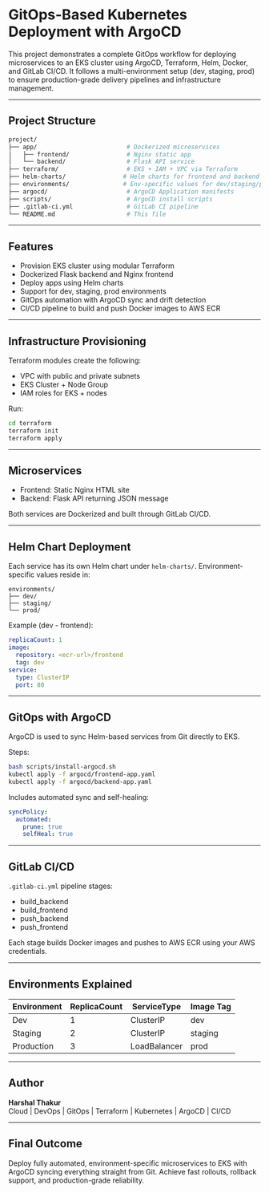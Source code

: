 # GitOps-Based Kubernetes Deployment with ArgoCD

This project demonstrates a complete GitOps workflow for deploying microservices to an EKS cluster using ArgoCD, Terraform, Helm, Docker, and GitLab CI/CD. It follows a multi-environment setup (dev, staging, prod) to ensure production-grade delivery pipelines and infrastructure management.

---

## Project Structure

```bash
project/
├── app/                         # Dockerized microservices
│   ├── frontend/                # Nginx static app
│   └── backend/                 # Flask API service
├── terraform/                   # EKS + IAM + VPC via Terraform
├── helm-charts/                # Helm charts for frontend and backend
├── environments/               # Env-specific values for dev/staging/prod
├── argocd/                      # ArgoCD Application manifests
├── scripts/                     # ArgoCD install scripts
├── .gitlab-ci.yml               # GitLab CI pipeline
└── README.md                    # This file
```

---

## Features

- Provision EKS cluster using modular Terraform
- Dockerized Flask backend and Nginx frontend
- Deploy apps using Helm charts
- Support for dev, staging, prod environments
- GitOps automation with ArgoCD sync and drift detection
- CI/CD pipeline to build and push Docker images to AWS ECR

---

## Infrastructure Provisioning

Terraform modules create the following:
- VPC with public and private subnets
- EKS Cluster + Node Group
- IAM roles for EKS + nodes

Run:
```bash
cd terraform
terraform init
terraform apply
```

---

## Microservices

- Frontend: Static Nginx HTML site
- Backend: Flask API returning JSON message

Both services are Dockerized and built through GitLab CI/CD.

---

## Helm Chart Deployment

Each service has its own Helm chart under `helm-charts/`. Environment-specific values reside in:

```
environments/
├── dev/
├── staging/
└── prod/
```

Example (dev - frontend):
```yaml
replicaCount: 1
image:
  repository: <ecr-url>/frontend
  tag: dev
service:
  type: ClusterIP
  port: 80
```

---

## GitOps with ArgoCD

ArgoCD is used to sync Helm-based services from Git directly to EKS.

Steps:
```bash
bash scripts/install-argocd.sh
kubectl apply -f argocd/frontend-app.yaml
kubectl apply -f argocd/backend-app.yaml
```

Includes automated sync and self-healing:
```yaml
syncPolicy:
  automated:
    prune: true
    selfHeal: true
```

---

## GitLab CI/CD

`.gitlab-ci.yml` pipeline stages:
- build_backend
- build_frontend
- push_backend
- push_frontend

Each stage builds Docker images and pushes to AWS ECR using your AWS credentials.

---

## Environments Explained

| Environment | ReplicaCount | ServiceType   | Image Tag |
|-------------|--------------|---------------|------------|
| Dev         | 1            | ClusterIP     | dev        |
| Staging     | 2            | ClusterIP     | staging    |
| Production  | 3            | LoadBalancer  | prod       |

---

## Author
**Harshal Thakur**  
Cloud | DevOps | GitOps | Terraform | Kubernetes | ArgoCD | CI/CD

---

## Final Outcome
Deploy fully automated, environment-specific microservices to EKS with ArgoCD syncing everything straight from Git. Achieve fast rollouts, rollback support, and production-grade reliability.
